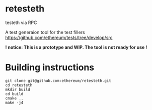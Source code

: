 # retesteth
testeth via RPC

A test generaion tool for the test fillers https://github.com/ethereum/tests/tree/develop/src

**! notice: This is a prototype and WIP. The tool is not ready for use !**

# Building instructions
```
git clone git@github.com:ethereum/retesteth.git
cd retesteth
mkdir build
cd build
cmake ..
make -j4
```
